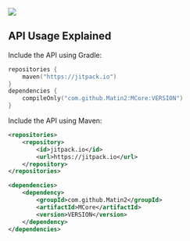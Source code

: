 [![](https://jitpack.io/v/Matin2/MCore.svg)](https://jitpack.io/#Matin2/MCore)

## API Usage Explained
Include the API using Gradle:
```kotlin
repositories {
	maven("https://jitpack.io")
}
dependencies {
    compileOnly("com.github.Matin2:MCore:VERSION")
}
```

Include the API using Maven:
```xml
<repositories>
	<repository>
		<id>jitpack.io</id>
		<url>https://jitpack.io</url>
	</repository>
</repositories>

<dependencies>
    <dependency>
        <groupId>com.github.Matin2</groupId>
        <artifactId>MCore</artifactId>
        <version>VERSION</version>
    </dependency>
</dependencies>
```
